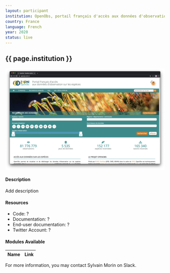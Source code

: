 ```yaml
---
layout: participant
institution: OpenObs, portail français d'accès aux données d'observation sur les espèces (UMS Patrinat (OFB, CNRS, MNHN))
country: France
language: French
year: 2020
status: live
---
```


## {{ page.institution }}

[![OpenObs, portail français d'accès aux données d'observation sur les espèces (UMS Patrinat (OFB, CNRS, MNHN))](../assets/img/participants/openobs.png)](https://openobs.mnhn.fr/)

#### Description 
Add description

#### Resources

- Code: ?
- Documentation: ?
- End-user documentation: ?
- Twitter Account: ?

#### Modules Available 

| Name              | Link                                                          | 
| ------------------|---------------------------------------------------------------|




For more information, you may contact Sylvain Morin on Slack.
